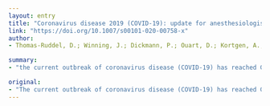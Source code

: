 ```yaml
---
layout: entry
title: "Coronavirus disease 2019 (COVID-19): update for anesthesiologists and intensivists March2020 TT - Coronavirus disease 2019 (COVID-19): update fur Anasthesisten und Intensivmediziner Marz2020"
link: "https://doi.org/10.1007/s00101-020-00758-x"
author:
- Thomas-Ruddel, D.; Winning, J.; Dickmann, P.; Ouart, D.; Kortgen, A.; Janssens, U.; Bauer, M.

summary:
- "the current outbreak of coronavirus disease (COVID-19) has reached Germany. The majority of people infected present with mild disease, but there are severe cases that need intensive care. Diagnosis relies on PCR using specimens from the respiratory tract. Severe ARDS reflects the hallmark of a critical course of the disease. Preventing nosocomial infections and maintenance of hospitals' operational capability are of utmost importance."

original:
- "The current outbreak of coronavirus disease (COVID-19) has reached Germany. The majority of people infected present with mild disease, but there are severe cases that need intensive care. Unlike other acute infectious diseases progressing to sepsis, the severe courses of COVID19 seemingly show prolonged progression from onset of first symptoms to life-threatening deterioration of (primarily) lung function. Diagnosis relies on PCR using specimens from the respiratory tract. Severe ARDS reflects the hallmark of a critical course of the disease. Preventing nosocomial infections (primarily by correct use of personal protective equipment) and maintenance of hospitals' operational capability are of utmost importance. Departments of Anaesthesia, Intensive Care and emergency medicine will envisage major challenges."
---
```


